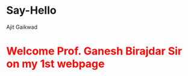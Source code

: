 # Say-Hello
Ajit Gaikwad 
<h1 style="color:rgb(255,0,0)">Welcome Prof. Ganesh Birajdar Sir on my 1st webpage</h1>
